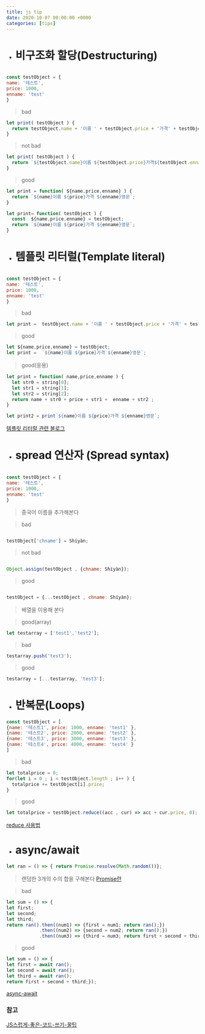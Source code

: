 ```yaml
---
title: js tip
date: 2020-10-07 00:00:00 +0000
categories: [tips]
---
```


+ # 비구조화 할당(Destructuring)

```javascript

const testObject = {
name: '테스트',
price: 1000,
enname: 'test'
}

```

> bad

```javascript
let print( testObject ) {
  return testObject.name + '이름 ' + testObject.price + '가격' + testObject.enname + '영문';
}

```
> not bad

```javascript
let print( testObject ) {
  return `${testObject.name}이름 ${testObject.price}가격${testObject.enname}영문`;
}

```

> good

```javascript
let print = function( ${name,price,enname} ) {
  return `${name}이름 ${price}가격 ${enname}영문`;
}
```

```javascript
let print= function( testObject ) {
  const  ${name,price,enname} = testObject;
  return `${name}이름 ${price}가격 ${enname}영문`;
}
```

+ # 템플릿 리터럴(Template literal)

```javascript

const testObject = {
name: '테스트',
price: 1000,
enname: 'test'
}

```

> bad

```javascript
let print =  testObject.name + '이름 ' + testObject.price + '가격' + testObject.enname + '영문';

```

> good

```javascript
let ${name,price,enname} = testObject; 
let print =  `${name}이름 ${price}가격 ${enname}영문`;
```

> good(응용)

```javascript
let print = function( name,price,enname ) {
  let str0 = string[0];
  let str1 = string[1];
  let str2 = string[2];
  return name + str0 + price + str1 +  enname + str2 ; 
}

let print2 = print`${name}이름 ${price}가격 ${enname}영문`;

```

[템플릿 리터럴 관련 블로그](https://eblee-repo.tistory.com/38)

+ # spread 연산자 (Spread syntax)

```javascript

const testObject = {
name: '테스트',
price: 1000,
enname: 'test'
}

```

> 중국어 이름을 추가해본다

> bad

```javascript

testObject['chname'] = Shíyàn;
```

>not bad

```javascript

Object.assign(testObject , {chname: Shíyàn});
```

>good

```javascript

testObject = {...testObject , chname: Shíyàn};
```

> 배열을 이용해 본다

>good(array)

```javascript
let testarray = ['test1','test2'];
```

>bad

```javascript
testarray.push('test3');
```

>good

```javascript
testarray = [...testarray, 'test3'];
```

+ # 반복문(Loops)

```javascript
const testObject = [
{name: '테스트1', price: 1000, enname: 'test1' },
{name: '테스트2', price: 2000, enname: 'test2' },
{name: '테스트3', price: 3000, enname: 'test3' },
{name: '테스트4', price: 4000, enname: 'test4' }
]
```

> bad

```javascript
let totalprice = 0;
for(let i = 0 ; i < testObject.length ; i++ ) {
  totalprice += testObject[i].price;
}
```

> good

```javascript
let totalprice = testObject.reduce((acc , cur) => acc + cur.price, 0);
```
[reduce 사용법](https://www.zerocho.com/category/JavaScript/post/5acafb05f24445001b8d796d)

+ # async/await

```javascript
let ran = () => { return Promise.resolve(Math.random())};
```
> 랜덤한 3개의 수의 합을 구해본다
[ Promise란 ](https://joshua1988.github.io/web-development/javascript/promise-for-beginners/)

> bad

```javascript
let sum = () => { 
let first;
let second;
let third;
return ran().then((num1) => {first = num1; return ran();})
            .then((num2) => {second = num2; return ran();})
            .then((num3) => {third = num3; return first + second + third;});
```

> good 

```javascript
let sum = () => { 
let first = await ran();
let second = await ran();
let third = await ran();
return first + second + third;});
```
[async-await](https://joshua1988.github.io/web-development/javascript/js-async-await/)

### 참고
[JS스럽게-좋은-코드-쓰기-꿀팁](https://velog.io/@wooder2050/JS%EC%8A%A4%EB%9F%BD%EA%B2%8C-%EC%A2%8B%EC%9D%80-%EC%BD%94%EB%93%9C-%EC%93%B0%EA%B8%B0-%EA%BF%80%ED%8C%81)
